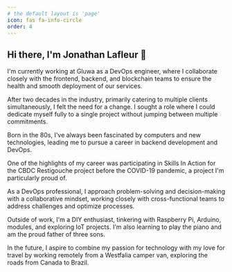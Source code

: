 ```yaml
---
# the default layout is 'page'
icon: fas fa-info-circle
order: 4
---
```


## Hi there, I'm Jonathan Lafleur 👋 

I'm currently working at Gluwa as a DevOps engineer, where I collaborate closely with the frontend, backend, and blockchain teams to ensure the health and smooth deployment of our services.

After two decades in the industry, primarily catering to multiple clients simultaneously, I felt the need for a change. I sought a role where I could dedicate myself fully to a single project without jumping between multiple commitments.

Born in the 80s, I've always been fascinated by computers and new technologies, leading me to pursue a career in backend development and DevOps.

One of the highlights of my career was participating in Skills In Action for the CBDC Restigouche project before the COVID-19 pandemic, a project I'm particularly proud of.

As a DevOps professional, I approach problem-solving and decision-making with a collaborative mindset, working closely with cross-functional teams to address challenges and optimize processes.

Outside of work, I'm a DIY enthusiast, tinkering with Raspberry Pi, Arduino, modules, and exploring IoT projects. I'm also learning to play the piano and am the proud father of three sons.

In the future, I aspire to combine my passion for technology with my love for travel by working remotely from a Westfalia camper van, exploring the roads from Canada to Brazil.

